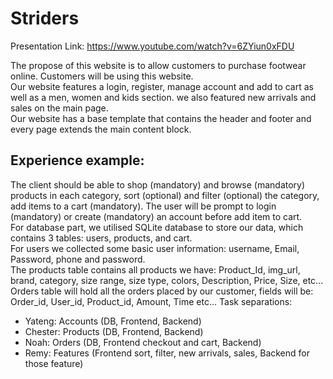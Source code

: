 # Striders

Presentation Link: https://www.youtube.com/watch?v=6ZYiun0xFDU<br />

The propose of this website is to allow customers to purchase footwear online. Customers will be using this website.<br />
Our website features a login, register, manage account and add to cart as well as a men, women and kids section. we also featured new arrivals and sales on the main page.<br />
Our website has a base template that contains the header and footer and every page extends the main content block.<br />
## Experience example:<br />
The client should be able to shop (mandatory) and browse (mandatory) products in each category, sort (optional) and filter (optional) the category, add items to a cart (mandatory). The user will be prompt to login (mandatory) or create (mandatory) an account before add item to cart. <br />
For database part, we utilised SQLite database to store our data, which contains 3 tables: users, products, and cart.<br />
For users we collected some basic user information: username, Email, Password, phone and password.<br />
The products table contains all products we have: Product_Id, img_url, brand, category, size range, size type, colors, Description, Price, Size, etc...
Orders table will hold all the orders placed by our customer, fields will be: Order_id, User_id, Product_id, Amount, Time etc...
Task separations:
- Yateng: Accounts (DB, Frontend, Backend)
- Chester: Products (DB, Frontend, Backend)
- Noah: Orders (DB, Frontend checkout and cart, Backend)
- Remy: Features (Frontend sort, filter, new arrivals, sales, Backend for those feature)
